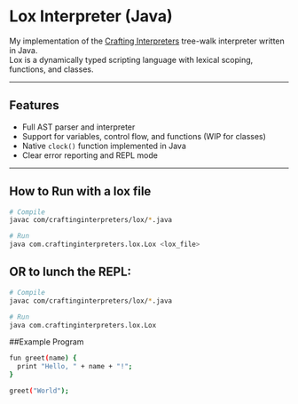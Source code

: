 # Lox Interpreter (Java)

My implementation of the [Crafting Interpreters](https://craftinginterpreters.com) tree-walk interpreter written in Java.  
Lox is a dynamically typed scripting language with lexical scoping, functions, and classes.

---

## Features
- Full AST parser and interpreter
- Support for variables, control flow, and functions (WIP for classes)
- Native `clock()` function implemented in Java
- Clear error reporting and REPL mode

---

## How to Run with a lox file

```bash
# Compile
javac com/craftinginterpreters/lox/*.java

# Run
java com.craftinginterpreters.lox.Lox <lox_file>
```

## OR to lunch the REPL:
```bash
# Compile
javac com/craftinginterpreters/lox/*.java

# Run
java com.craftinginterpreters.lox.Lox
```

##Example Program
```bash
fun greet(name) {
  print "Hello, " + name + "!";
}

greet("World");
```

